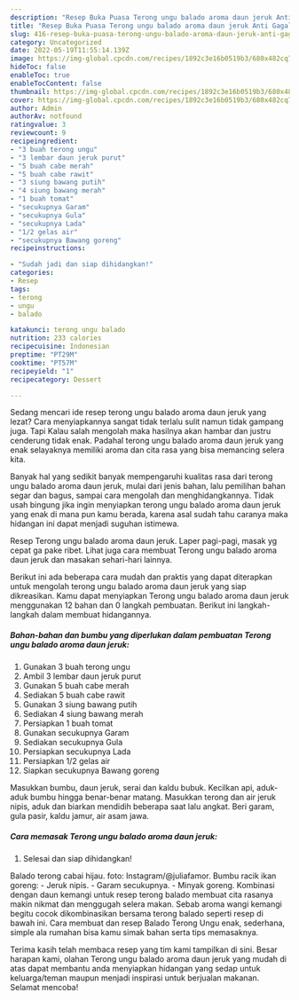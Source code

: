 ```yaml
---
description: "Resep Buka Puasa Terong ungu balado aroma daun jeruk Anti Gagal"
title: "Resep Buka Puasa Terong ungu balado aroma daun jeruk Anti Gagal"
slug: 416-resep-buka-puasa-terong-ungu-balado-aroma-daun-jeruk-anti-gagal
category: Uncategorized
date: 2022-05-19T11:55:14.139Z
image: https://img-global.cpcdn.com/recipes/1892c3e16b0519b3/680x482cq70/terong-ungu-balado-aroma-daun-jeruk-foto-resep-utama.jpg
hideToc: false
enableToc: true
enableTocContent: false
thumbnail: https://img-global.cpcdn.com/recipes/1892c3e16b0519b3/680x482cq70/terong-ungu-balado-aroma-daun-jeruk-foto-resep-utama.jpg
cover: https://img-global.cpcdn.com/recipes/1892c3e16b0519b3/680x482cq70/terong-ungu-balado-aroma-daun-jeruk-foto-resep-utama.jpg
author: Admin
authorAv: notfound
ratingvalue: 3
reviewcount: 9
recipeingredient:
- "3 buah terong ungu"
- "3 lembar daun jeruk purut"
- "5 buah cabe merah"
- "5 buah cabe rawit"
- "3 siung bawang putih"
- "4 siung bawang merah"
- "1 buah tomat"
- "secukupnya Garam"
- "secukupnya Gula"
- "secukupnya Lada"
- "1/2 gelas air"
- "secukupnya Bawang goreng"
recipeinstructions:

- "Sudah jadi dan siap dihidangkan!"
categories:
- Resep
tags:
- terong
- ungu
- balado

katakunci: terong ungu balado 
nutrition: 233 calories
recipecuisine: Indonesian
preptime: "PT29M"
cooktime: "PT57M"
recipeyield: "1"
recipecategory: Dessert

---
```



Sedang mencari ide resep terong ungu balado aroma daun jeruk yang lezat? Cara menyiapkannya sangat tidak terlalu sulit namun tidak gampang juga. Tapi Kalau salah mengolah maka hasilnya akan hambar dan justru cenderung tidak enak. Padahal terong ungu balado aroma daun jeruk yang enak selayaknya memiliki aroma dan cita rasa yang bisa memancing selera kita.


Banyak hal yang sedikit banyak mempengaruhi kualitas rasa dari terong ungu balado aroma daun jeruk, mulai dari jenis bahan, lalu pemilihan bahan segar dan bagus, sampai cara mengolah dan menghidangkannya. Tidak usah bingung jika ingin menyiapkan terong ungu balado aroma daun jeruk yang enak di mana pun kamu berada, karena asal sudah tahu caranya maka hidangan ini dapat menjadi suguhan istimewa.

Resep Terong ungu balado aroma daun jeruk. Laper pagi-pagi, masak yg cepat ga pake ribet. Lihat juga cara membuat Terong ungu balado aroma daun jeruk dan masakan sehari-hari lainnya.


Berikut ini ada beberapa cara mudah dan praktis yang dapat diterapkan untuk mengolah terong ungu balado aroma daun jeruk yang siap dikreasikan. Kamu dapat menyiapkan Terong ungu balado aroma daun jeruk menggunakan 12 bahan dan 0 langkah pembuatan. Berikut ini langkah-langkah dalam membuat hidangannya.

<!--inarticleads1-->

##### Bahan-bahan dan bumbu yang diperlukan dalam pembuatan Terong ungu balado aroma daun jeruk:

1. Gunakan 3 buah terong ungu
1. Ambil 3 lembar daun jeruk purut
1. Gunakan 5 buah cabe merah
1. Sediakan 5 buah cabe rawit
1. Gunakan 3 siung bawang putih
1. Sediakan 4 siung bawang merah
1. Persiapkan 1 buah tomat
1. Gunakan secukupnya Garam
1. Sediakan secukupnya Gula
1. Persiapkan secukupnya Lada
1. Persiapkan 1/2 gelas air
1. Siapkan secukupnya Bawang goreng


Masukkan bumbu, daun jeruk, serai dan kaldu bubuk. Kecilkan api, aduk-aduk bumbu hingga benar-benar matang. Masukkan terong dan air jeruk nipis, aduk dan biarkan mendidih beberapa saat lalu angkat. Beri garam, gula pasir, kaldu jamur, air asam jawa. 

<!--inarticleads2-->

##### Cara memasak Terong ungu balado aroma daun jeruk:


1. Selesai dan siap dihidangkan!

Balado terong cabai hijau. foto: Instagram/@juliafamor. Bumbu racik ikan goreng: - Jeruk nipis. - Garam secukupnya. - Minyak goreng. Kombinasi dengan daun kemangi untuk resep terong balado membuat cita rasanya makin nikmat dan menggugah selera makan. Sebab aroma wangi kemangi begitu cocok dikombinasikan bersama terong balado seperti resep di bawah ini. Cara membuat dan resep Balado Terong Ungu enak, sederhana, simple ala rumahan bisa kamu simak bahan serta tips memasaknya. 

Terima kasih telah membaca resep yang tim kami tampilkan di sini. Besar harapan kami, olahan Terong ungu balado aroma daun jeruk yang mudah di atas dapat membantu anda menyiapkan hidangan yang sedap untuk keluarga/teman maupun menjadi inspirasi untuk berjualan makanan. Selamat mencoba!
